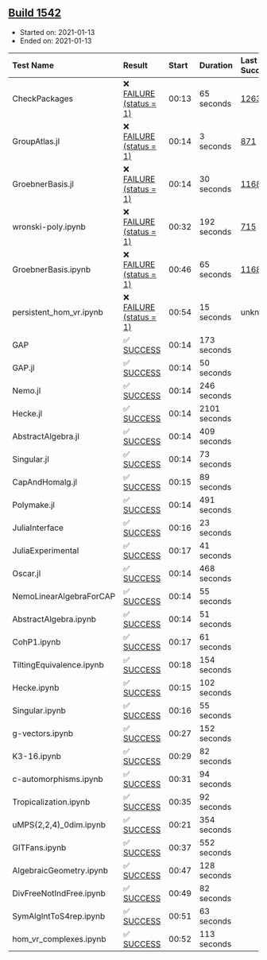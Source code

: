 ## [Build 1542](https://oscarci.mathematik.uni-kl.de/job/oscar-stable/1542/)

* Started on: 2021-01-13
* Ended on: 2021-01-13

| Test Name    | Result | Start | Duration | Last Success | First Failure |
|:-------------|:-------|:------|:---------|:-------------|:--------------|
| CheckPackages | ❌ [FAILURE (status = 1)](https://oscarci.mathematik.uni-kl.de/job/oscar-stable/1542/artifact/logs/build-1542/CheckPackages.log) | 00:13 | 65 seconds | [1263](https://oscarci.mathematik.uni-kl.de/job/oscar-stable/1263/) | [1264](https://oscarci.mathematik.uni-kl.de/job/oscar-stable/1264/) |
| GroupAtlas.jl | ❌ [FAILURE (status = 1)](https://oscarci.mathematik.uni-kl.de/job/oscar-stable/1542/artifact/logs/build-1542/GroupAtlas.jl.log) | 00:14 | 3 seconds | [871](https://oscarci.mathematik.uni-kl.de/job/oscar-stable/871/) | [872](https://oscarci.mathematik.uni-kl.de/job/oscar-stable/872/) |
| GroebnerBasis.jl | ❌ [FAILURE (status = 1)](https://oscarci.mathematik.uni-kl.de/job/oscar-stable/1542/artifact/logs/build-1542/GroebnerBasis.jl.log) | 00:14 | 30 seconds | [1168](https://oscarci.mathematik.uni-kl.de/job/oscar-stable/1168/) | [1169](https://oscarci.mathematik.uni-kl.de/job/oscar-stable/1169/) |
| wronski-poly.ipynb | ❌ [FAILURE (status = 1)](https://oscarci.mathematik.uni-kl.de/job/oscar-stable/1542/artifact/logs/build-1542/wronski-poly.ipynb.log) | 00:32 | 192 seconds | [715](https://oscarci.mathematik.uni-kl.de/job/oscar-stable/715/) | [716](https://oscarci.mathematik.uni-kl.de/job/oscar-stable/716/) |
| GroebnerBasis.ipynb | ❌ [FAILURE (status = 1)](https://oscarci.mathematik.uni-kl.de/job/oscar-stable/1542/artifact/logs/build-1542/GroebnerBasis.ipynb.log) | 00:46 | 65 seconds | [1168](https://oscarci.mathematik.uni-kl.de/job/oscar-stable/1168/) | [1169](https://oscarci.mathematik.uni-kl.de/job/oscar-stable/1169/) |
| persistent_hom_vr.ipynb | ❌ [FAILURE (status = 1)](https://oscarci.mathematik.uni-kl.de/job/oscar-stable/1542/artifact/logs/build-1542/persistent_hom_vr.ipynb.log) | 00:54 | 15 seconds | unknown | unknown |
| GAP | ✅ [SUCCESS](https://oscarci.mathematik.uni-kl.de/job/oscar-stable/1542/artifact/logs/build-1542/GAP.log) | 00:14 | 173 seconds |  |  |
| GAP.jl | ✅ [SUCCESS](https://oscarci.mathematik.uni-kl.de/job/oscar-stable/1542/artifact/logs/build-1542/GAP.jl.log) | 00:14 | 50 seconds |  |  |
| Nemo.jl | ✅ [SUCCESS](https://oscarci.mathematik.uni-kl.de/job/oscar-stable/1542/artifact/logs/build-1542/Nemo.jl.log) | 00:14 | 246 seconds |  |  |
| Hecke.jl | ✅ [SUCCESS](https://oscarci.mathematik.uni-kl.de/job/oscar-stable/1542/artifact/logs/build-1542/Hecke.jl.log) | 00:14 | 2101 seconds |  |  |
| AbstractAlgebra.jl | ✅ [SUCCESS](https://oscarci.mathematik.uni-kl.de/job/oscar-stable/1542/artifact/logs/build-1542/AbstractAlgebra.jl.log) | 00:14 | 409 seconds |  |  |
| Singular.jl | ✅ [SUCCESS](https://oscarci.mathematik.uni-kl.de/job/oscar-stable/1542/artifact/logs/build-1542/Singular.jl.log) | 00:14 | 73 seconds |  |  |
| CapAndHomalg.jl | ✅ [SUCCESS](https://oscarci.mathematik.uni-kl.de/job/oscar-stable/1542/artifact/logs/build-1542/CapAndHomalg.jl.log) | 00:15 | 89 seconds |  |  |
| Polymake.jl | ✅ [SUCCESS](https://oscarci.mathematik.uni-kl.de/job/oscar-stable/1542/artifact/logs/build-1542/Polymake.jl.log) | 00:14 | 491 seconds |  |  |
| JuliaInterface | ✅ [SUCCESS](https://oscarci.mathematik.uni-kl.de/job/oscar-stable/1542/artifact/logs/build-1542/JuliaInterface.log) | 00:16 | 23 seconds |  |  |
| JuliaExperimental | ✅ [SUCCESS](https://oscarci.mathematik.uni-kl.de/job/oscar-stable/1542/artifact/logs/build-1542/JuliaExperimental.log) | 00:17 | 41 seconds |  |  |
| Oscar.jl | ✅ [SUCCESS](https://oscarci.mathematik.uni-kl.de/job/oscar-stable/1542/artifact/logs/build-1542/Oscar.jl.log) | 00:14 | 468 seconds |  |  |
| NemoLinearAlgebraForCAP | ✅ [SUCCESS](https://oscarci.mathematik.uni-kl.de/job/oscar-stable/1542/artifact/logs/build-1542/NemoLinearAlgebraForCAP.log) | 00:14 | 55 seconds |  |  |
| AbstractAlgebra.ipynb | ✅ [SUCCESS](https://oscarci.mathematik.uni-kl.de/job/oscar-stable/1542/artifact/logs/build-1542/AbstractAlgebra.ipynb.log) | 00:14 | 51 seconds |  |  |
| CohP1.ipynb | ✅ [SUCCESS](https://oscarci.mathematik.uni-kl.de/job/oscar-stable/1542/artifact/logs/build-1542/CohP1.ipynb.log) | 00:17 | 61 seconds |  |  |
| TiltingEquivalence.ipynb | ✅ [SUCCESS](https://oscarci.mathematik.uni-kl.de/job/oscar-stable/1542/artifact/logs/build-1542/TiltingEquivalence.ipynb.log) | 00:18 | 154 seconds |  |  |
| Hecke.ipynb | ✅ [SUCCESS](https://oscarci.mathematik.uni-kl.de/job/oscar-stable/1542/artifact/logs/build-1542/Hecke.ipynb.log) | 00:15 | 102 seconds |  |  |
| Singular.ipynb | ✅ [SUCCESS](https://oscarci.mathematik.uni-kl.de/job/oscar-stable/1542/artifact/logs/build-1542/Singular.ipynb.log) | 00:16 | 55 seconds |  |  |
| g-vectors.ipynb | ✅ [SUCCESS](https://oscarci.mathematik.uni-kl.de/job/oscar-stable/1542/artifact/logs/build-1542/g-vectors.ipynb.log) | 00:27 | 152 seconds |  |  |
| K3-16.ipynb | ✅ [SUCCESS](https://oscarci.mathematik.uni-kl.de/job/oscar-stable/1542/artifact/logs/build-1542/K3-16.ipynb.log) | 00:29 | 82 seconds |  |  |
| c-automorphisms.ipynb | ✅ [SUCCESS](https://oscarci.mathematik.uni-kl.de/job/oscar-stable/1542/artifact/logs/build-1542/c-automorphisms.ipynb.log) | 00:31 | 94 seconds |  |  |
| Tropicalization.ipynb | ✅ [SUCCESS](https://oscarci.mathematik.uni-kl.de/job/oscar-stable/1542/artifact/logs/build-1542/Tropicalization.ipynb.log) | 00:35 | 92 seconds |  |  |
| uMPS(2,2,4)_0dim.ipynb | ✅ [SUCCESS](https://oscarci.mathematik.uni-kl.de/job/oscar-stable/1542/artifact/logs/build-1542/uMPS-2-2-4-_0dim.ipynb.log) | 00:21 | 354 seconds |  |  |
| GITFans.ipynb | ✅ [SUCCESS](https://oscarci.mathematik.uni-kl.de/job/oscar-stable/1542/artifact/logs/build-1542/GITFans.ipynb.log) | 00:37 | 552 seconds |  |  |
| AlgebraicGeometry.ipynb | ✅ [SUCCESS](https://oscarci.mathematik.uni-kl.de/job/oscar-stable/1542/artifact/logs/build-1542/AlgebraicGeometry.ipynb.log) | 00:47 | 128 seconds |  |  |
| DivFreeNotIndFree.ipynb | ✅ [SUCCESS](https://oscarci.mathematik.uni-kl.de/job/oscar-stable/1542/artifact/logs/build-1542/DivFreeNotIndFree.ipynb.log) | 00:49 | 82 seconds |  |  |
| SymAlgIntToS4rep.ipynb | ✅ [SUCCESS](https://oscarci.mathematik.uni-kl.de/job/oscar-stable/1542/artifact/logs/build-1542/SymAlgIntToS4rep.ipynb.log) | 00:51 | 63 seconds |  |  |
| hom_vr_complexes.ipynb | ✅ [SUCCESS](https://oscarci.mathematik.uni-kl.de/job/oscar-stable/1542/artifact/logs/build-1542/hom_vr_complexes.ipynb.log) | 00:52 | 113 seconds |  |  |
